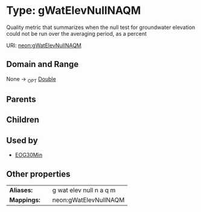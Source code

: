 
# Type: gWatElevNullNAQM


Quality metric that summarizes when the null test for groundwater elevation could not be run over the averaging period, as a percent

URI: [neon:gWatElevNullNAQM](https://data.neonscience.org/gWatElevNullNAQM)


## Domain and Range

None ->  <sub>OPT</sub> [Double](types/Double.md)

## Parents


## Children


## Used by

 * [EOG30Min](EOG30Min.md)

## Other properties

|  |  |  |
| --- | --- | --- |
| **Aliases:** | | g wat elev null n a q m |
| **Mappings:** | | neon:gWatElevNullNAQM |

